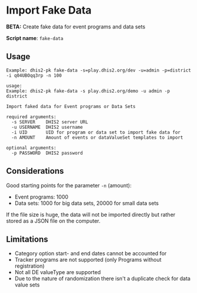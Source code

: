 # Import Fake Data

**BETA:** Create fake data for event programs and data sets

**Script name**: `fake-data`

## Usage

```
Example: dhis2-pk fake-data -s=play.dhis2.org/dev -u=admin -p=district -i q04UBOqq3rp -n 100

usage: 
Example: dhis2-pk fake-data -s play.dhis2.org/demo -u admin -p district

Import faked data for Event programs or Data Sets

required arguments:
  -s SERVER    DHIS2 server URL
  -u USERNAME  DHIS2 username
  -i UID       UID for program or data set to import fake data for
  -n AMOUNT    Amount of events or dataValueSet templates to import

optional arguments:
  -p PASSWORD  DHIS2 password
```

## Considerations

Good starting points for the parameter ``-n`` (amount):

* Event programs: 1000
* Data sets: 1000 for big data sets, 20000 for small data sets

If the file size is huge, the data will not be imported directly but rather stored as a JSON file on the computer.

## Limitations

* Category option start- and end dates cannot be accounted for
* Tracker programs are not supported (only Programs without registration)
* Not all DE valueType are supported  
* Due to the nature of randomization there isn't a duplicate check for data value sets